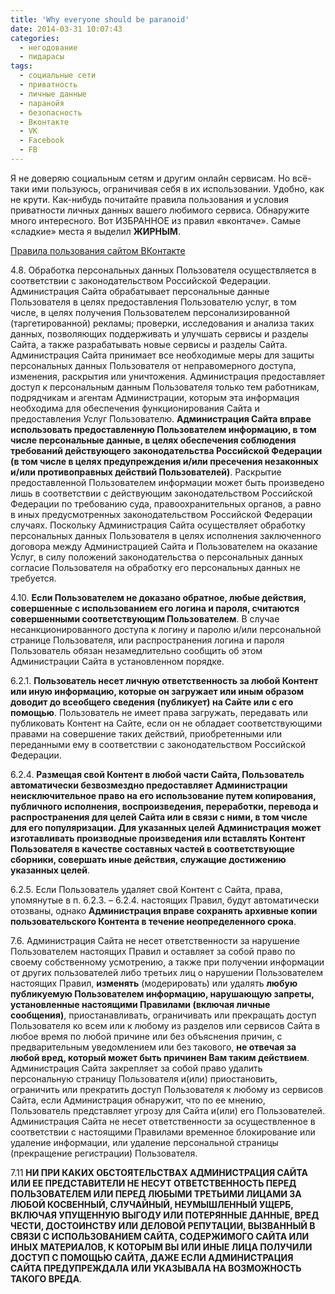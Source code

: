 ```yaml
---
title: 'Why everyone should be paranoid'
date: 2014-03-31 10:07:43
categories:
  - негодование
  - пидарасы
tags:
  - социальные сети
  - приватность
  - личные данные
  - паранойя
  - безопасность
  - Вконтакте
  - VK
  - Facebook
  - FB
---
```


Я не доверяю социальным сетям и другим онлайн сервисам. Но всё-таки ими пользуюсь, ограничивая себя
в их использовании. Удобно, как не крути. Как-нибудь почитайте правила пользования и условия
приватности личных данных вашего любимого сервиса. Обнаружите много интересного. Вот ИЗБРАННОЕ из
правил «вконтаче». Самые «сладкие» места я выделил <b>ЖИРНЫМ</b>.

<a href="https://vk.com/terms">Правила пользования сайтом ВКонтакте</a>

4.8. Обработка персональных данных Пользователя осуществляется в соответствии с законодательством
Российской Федерации. Администрация Сайта обрабатывает персональные данные Пользователя в целях
предоставления Пользователю услуг, в том числе, в целях получения Пользователем персонализированной
(таргетированной) рекламы; проверки, исследования и анализа таких данных, позволяющих поддерживать и
улучшать сервисы и разделы Сайта, а также разрабатывать новые сервисы и разделы Сайта. Администрация
Сайта принимает все необходимые меры для защиты персональных данных Пользователя от неправомерного
доступа, изменения, раскрытия или уничтожения. Администрация предоставляет доступ к персональным
данным Пользователя только тем работникам, подрядчикам и агентам Администрации, которым эта
информация необходима для обеспечения функционирования Сайта и предоставления Услуг Пользователю.
<b>Администрация Сайта вправе использовать предоставленную Пользователем информацию, в том числе
персональные данные, в целях обеспечения соблюдения требований действующего законодательства
Российской Федерации (в том числе в целях предупреждения и/или пресечения незаконных и/или
противоправных действий Пользователей)</b>. Раскрытие предоставленной Пользователем информации может
быть произведено лишь в соответствии с действующим законодательством Российской Федерации по
требованию суда, правоохранительных органов, а равно в иных предусмотренных законодательством
Российской Федерации случаях. Поскольку Администрация Сайта осуществляет обработку персональных
данных Пользователя в целях исполнения заключенного договора между Администрацией Сайта и
Пользователем на оказание Услуг, в силу положений законодательства о персональных данных согласие
Пользователя на обработку его персональных данных не требуется.

4.10. <b>Если Пользователем не доказано обратное, любые действия, совершенные с использованием его
логина и пароля, считаются совершенными соответствующим Пользователем</b>. В случае
несанкционированного доступа к логину и паролю и/или персональной странице Пользователя, или
распространения логина и пароля Пользователь обязан незамедлительно сообщить об этом Администрации
Сайта в установленном порядке.

6.2.1. <b>Пользователь несет личную ответственность за любой Контент или иную информацию, которые он
загружает или иным образом доводит до всеобщего сведения (публикует) на Сайте или с его помощью</b>.
Пользователь не имеет права загружать, передавать или публиковать Контент на Сайте, если он не
обладает соответствующими правами на совершение таких действий, приобретенными или переданными ему в
соответствии с законодательством Российской Федерации.

6.2.4. <b>Размещая свой Контент в любой части Сайта, Пользователь автоматически безвозмездно
предоставляет Администрации неисключительное право на его использование путем копирования,
публичного исполнения, воспроизведения, переработки, перевода и распространения для целей Сайта или
в связи с ними, в том числе для его популяризации. Для указанных целей Администрация может
изготавливать производные произведения или вставлять Контент Пользователя в качестве составных
частей в соответствующие сборники, совершать иные действия, служащие достижению указанных целей</b>.

6.2.5. Если Пользователь удаляет свой Контент с Сайта, права, упомянутые в п. 6.2.3. – 6.2.4.
настоящих Правил, будут автоматически отозваны, однако <b>Администрация вправе сохранять архивные
копии пользовательского Контента в течение неопределенного срока</b>.

7.6. Администрация Сайта не несет ответственности за нарушение Пользователем настоящих Правил и
оставляет за собой право по своему собственному усмотрению, а также при получении информации от
других пользователей либо третьих лиц о нарушении Пользователем настоящих Правил, <b>изменять</b>
(модерировать) или удалять <b>любую публикуемую Пользователем информацию, нарушающую запреты,
установленные настоящими Правилами (включая личные сообщения)</b>, приостанавливать, ограничивать
или прекращать доступ Пользователя ко всем или к любому из разделов или сервисов Сайта в любое время
по любой причине или без объяснения причин, с предварительным уведомлением или без такового, <b>не
отвечая за любой вред, который может быть причинен Вам таким действием</b>. Администрация Сайта
закрепляет за собой право удалить персональную страницу Пользователя и(или) приостановить,
ограничить или прекратить доступ Пользователя к любому из сервисов Сайта, если Администрация
обнаружит, что по ее мнению, Пользователь представляет угрозу для Сайта и(или) его Пользователей.
Администрация Сайта не несет ответственности за осуществленное в соответствии с настоящими Правилами
временное блокирование или удаление информации, или удаление персональной страницы (прекращение
регистрации) Пользователя.

7.11 <b>НИ ПРИ КАКИХ ОБСТОЯТЕЛЬСТВАХ АДМИНИСТРАЦИЯ САЙТА ИЛИ ЕЕ ПРЕДСТАВИТЕЛИ НЕ НЕСУТ
ОТВЕТСТВЕННОСТЬ ПЕРЕД ПОЛЬЗОВАТЕЛЕМ ИЛИ ПЕРЕД ЛЮБЫМИ ТРЕТЬИМИ ЛИЦАМИ ЗА ЛЮБОЙ КОСВЕННЫЙ, СЛУЧАЙНЫЙ,
НЕУМЫШЛЕННЫЙ УЩЕРБ, ВКЛЮЧАЯ УПУЩЕННУЮ ВЫГОДУ ИЛИ ПОТЕРЯННЫЕ ДАННЫЕ, ВРЕД ЧЕСТИ, ДОСТОИНСТВУ ИЛИ
ДЕЛОВОЙ РЕПУТАЦИИ, ВЫЗВАННЫЙ В СВЯЗИ С ИСПОЛЬЗОВАНИЕМ САЙТА, СОДЕРЖИМОГО САЙТА ИЛИ ИНЫХ МАТЕРИАЛОВ,
К КОТОРЫМ ВЫ ИЛИ ИНЫЕ ЛИЦА ПОЛУЧИЛИ ДОСТУП С ПОМОЩЬЮ САЙТА, ДАЖЕ ЕСЛИ АДМИНИСТРАЦИЯ САЙТА
ПРЕДУПРЕЖДАЛА ИЛИ УКАЗЫВАЛА НА ВОЗМОЖНОСТЬ ТАКОГО ВРЕДА</b>.
